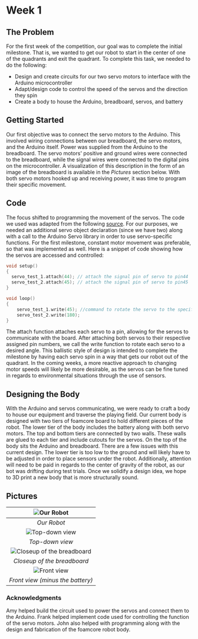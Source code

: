 # Week 1

## The Problem
For the first week of the competition, our goal was to complete the initial milestone. That is, we wanted to get our robot to start in the center of one of the quadrants and exit the quadrant. To complete this task, we needed to do the following:
* Design and create circuits for our two servo motors to interface with the Arduino microcontroller
* Adapt/design code to control the speed of the servos and the direction they spin
* Create a body to house the Arduino, breadboard, servos, and battery

## Getting Started
Our first objective was to connect the servo motors to the Arduino. This involved wiring connections between our breadboard, the servo motors, and the Arduino itself. Power was supplied from the Arduino to the breadboard. The servo motors' positive and ground wires were connected to the breadboard, while the signal wires were connected to the digital pins on the microcontroller. A visualization of this description in the form of an image of the breadboard is available in the *Pictures* section below. With both servo motors hooked up and receiving power, it was time to program their specific movement.

## Code
The focus shifted to programming the movement of the servos. The code we used was adapted from the following [source](https://www.allaboutcircuits.com/projects/servo-motor-control-with-an-arduino/). For our purposes, we needed an additional servo object declaration (since we have two) along with a call to the Arduino Servo library in order to use servo-specific functions. For the first milestone, constant motor movement was preferable, so that was implemented as well. Here is a snippet of code showing how the servos are accessed and controlled:
```c++
void setup()
{
  servo_test_1.attach(44); // attach the signal pin of servo to pin44
  servo_test_2.attach(45); // attach the signal pin of servo to pin45
}

void loop()
{                          
    servo_test_1.write(45); //command to rotate the servo to the specified angle
    servo_test_2.write(180);
}
```
The attach function attaches each servo to a pin, allowing for the servos to communicate with the board. After attaching both servos to their respective assigned pin numbers, we call the write function to rotate each servo to a desired angle. This ballistic style of design is intended to complete the milestone by having each servo spin in a way that gets our robot out of the quadrant. In the coming weeks, a more reactive approach to changing motor speeds will likely be more desirable, as the servos can be fine tuned in regards to environmental situations through the use of sensors.

## Designing the Body
With the Arduino and servos communicating, we were ready to craft a body to house our equipment and traverse the playing field. Our current body is designed with two tiers of foamcore board to hold different pieces of the robot. The lower tier of the body includes the battery along with both servo motors. The top and bottom tiers are connected by two walls. These walls are glued to each tier and include cutouts for the servos. On the top of the body sits the Arduino and breadboard. There are a few issues with this current design. The lower tier is too low to the ground and will likely have to be adjusted in order to place sensors under the robot. Additionally, attention will need to be paid in regards to the center of gravity of the robot, as our bot was drifting during test trials. Once we solidify a design idea, we hope to 3D print a new body that is more structurally sound.


## Pictures
|![Our Robot](images/week1/IMG_1920.jpg "Our Robot")
|:--:|
| *Our Robot* |
|![Top-down view](images/week1/IMG_1936.jpg "Top-down view")
| *Top-down view* |
|![Closeup of the breadboard](images/week1/IMG_1915.jpg "Closeup of the breadboard")
| *Closeup of the breadboard* |
|![Front view](images/week1/IMG_1922.jpg "Front view (minus the battery)")
| *Front view (minus the battery)* |

### Acknowledgments
Amy helped build the circuit used to power the servos and connect them to the Arduino.
Frank helped implement code used for controlling the function of the servo motors.
John also helped with programming along with the design and fabrication of the foamcore robot body.
